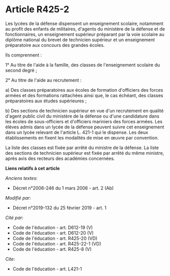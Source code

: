 # Article R425-2

Les lycées de la défense dispensent un enseignement scolaire, notamment au profit des enfants de militaires, d'agents du
ministère de la défense et de fonctionnaires, un enseignement supérieur préparant par la voie scolaire au diplôme national du
brevet de technicien supérieur et un enseignement préparatoire aux concours des grandes écoles. 

Ils comprennent : 

1° Au titre de l'aide à la famille, des classes de l'enseignement scolaire du second degré ; 

2° Au titre de l'aide au recrutement : 

a) Des classes préparatoires aux écoles de formation d'officiers des forces armées et des formations rattachées ainsi que, le
cas échéant, des classes préparatoires aux études supérieures ; 

b) Des sections de technicien supérieur en vue d'un recrutement en qualité d'agent public civil du ministère de la défense ou
d'une candidature dans les écoles de sous-officiers et d'officiers mariniers des forces armées. Les élèves admis dans un
lycée de la défense peuvent suivre cet enseignement dans un lycée relevant de l'article L. 421-1 qui le dispense. Les deux
établissements en fixent les modalités de mise en œuvre par convention. 

La liste des classes est fixée par arrêté du ministre de la défense. La liste des sections de technicien supérieur est fixée
par arrêté du même ministre, après avis des recteurs des académies concernées.

**Liens relatifs à cet article**

_Anciens textes_:

  - Décret n°2006-246 du 1 mars 2006 - art. 2 (Ab)

_Modifié par_:

  - Décret n°2019-132 du 25 février 2019 - art. 1

_Cité par_:

  - Code de l'éducation - art. D612-19 (V)
  - Code de l'éducation - art. D612-20 (V)
  - Code de l'éducation - art. R425-20 (VD)
  - Code de l'éducation - art. R425-22-1 (VD)
  - Code de l'éducation - art. R425-8 (V)

_Cite_:

  - Code de l'éducation - art. L421-1
